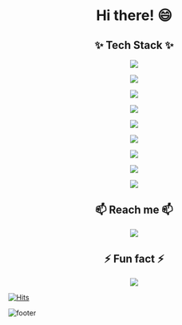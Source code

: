 <h1 align = "center"> Hi there! 😄 </h1>

<h2 align = "center"> ✨ Tech Stack ✨ </h2>
  <div align = "center">
  <img src="https://img.shields.io/badge/Python-black?style=flat&logo=Python&logoColor=3776AB"/></a>

  <img src="https://img.shields.io/badge/MySQL-4479A1?style=flat-square&logo=MySQL&logoColor=white"/></a> 

  <img src="https://img.shields.io/badge/R-black?style=flat&logo=&logoColor=276DC3"/> </a>

  <img src="https://img.shields.io/badge/HTML-E34F26?style=flat-square&logo=HTML5&logoColor=white"/></a>

  <img src="https://img.shields.io/badge/CSS-1572B6?style=flat-square&logo=CSS3&logoColor=white"/></a></p> 

  <img src="https://img.shields.io/badge/Bootstrap-black?style=flat&logo=Bootstrap&logoColor=7952B3"/></a>

  <img src="https://img.shields.io/badge/Django-092E20?style=flat-square&logo=Django&logoColor=white"/></a>

  <img src="https://img.shields.io/badge/VScode-black?style=flat&logo=VScode&logoColor=007ACC"/></a>

  <img src="https://img.shields.io/badge/RStudio-black?style=flat&logo=&logoColor=75AADB"/> </a>
 </div>

<h2 align = "center"> 📫 Reach me 📫 </h2>
  <div align = "center">
  <a href="mailto:suryunpark23@gmail.com" target="_blank"><img src="https://img.shields.io/badge/Gmail-EA4335?style=flat-square&logo=Gmail&logoColor=white"/></a>
  </div>

<h2 align = "center"> ⚡ Fun fact ⚡</h2>
    <p align = "center"> 
    <img src="https://github-readme-stats.vercel.app/api?username=happydgtnmd&theme=vue&show_icons=true"/></a>
    </p>

[![Hits](https://hits.seeyoufarm.com/api/count/incr/badge.svg?url=https%3A%2F%2Fgithub.com%2Fhappydgtnmd&count_bg=%233DC876&title_bg=%23555555&icon=&icon_color=%23E7E7E7&title=hits&edge_flat=false)](https://github.com/happydgtnmd)

![footer](https://capsule-render.vercel.app/api?type=waving&color=timeGradient&text=Thanks%20for%20visiting%20👋&animation=twinkling&fontSize=35&fontAlignY=40&fontAlign=70&height=180)
